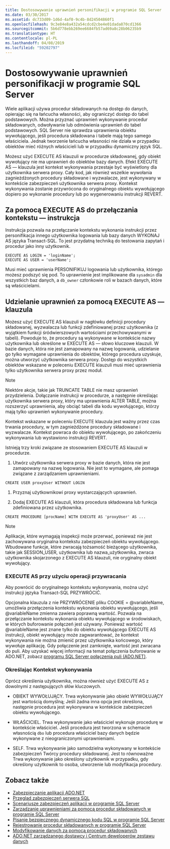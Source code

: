 ```yaml
---
title: Dostosowywanie uprawnień personifikacji w programie SQL Server
ms.date: 03/30/2017
ms.assetid: dc733d09-1d6d-4af0-9c4b-8d24504860f1
ms.openlocfilehash: 9c3e84e8a432a54cdcd2cbe4e01dada870cd1366
ms.sourcegitcommit: 5b6d778ebb269ee6684fb57ad69a8c28b06235b9
ms.translationtype: HT
ms.contentlocale: pl-PL
ms.lasthandoff: 04/08/2019
ms.locfileid: "59202797"
---
```

# <a name="customizing-permissions-with-impersonation-in-sql-server"></a>Dostosowywanie uprawnień personifikacji w programie SQL Server
Wiele aplikacji używa procedur składowanych na dostęp do danych, opierając się na łańcucha własności, aby ograniczyć dostęp do tabel podstawowych. Można przyznać uprawnień wykonywanie procedur składowanych, odwoływanie lub odmówienia uprawnień do tabel podstawowych. SQL Server nie sprawdza uprawnienia obiektu wywołującego, jeśli procedura składowana i tabele mają tego samego właściciela. Jednak tworzenie łańcucha własności nie działa w przypadku obiektów mieć różnych właścicieli lub w przypadku dynamiczny język SQL.  
  
 Możesz użyć EXECUTE AS klauzuli w procedurze składowanej, gdy obiekt wywołujący nie ma uprawnień do obiektów bazy danych. Efekt EXECUTE AS — klauzula jest kontekst wykonywania przestaje być wyświetlony dla użytkownika serwera proxy. Cały kod, jak również wszelkie wywołania zagnieżdżonych procedury składowane i wyzwalacze, jest wykonywany w kontekście zabezpieczeń użytkownika serwera proxy. Kontekst wykonywania zostanie przywrócona do oryginalnego obiektu wywołującego dopiero po wykonanie procedury lub po wygenerowaniu instrukcji REVERT.  
  
## <a name="context-switching-with-the-execute-as-statement"></a>Za pomocą EXECUTE AS do przełączania kontekstu — instrukcja  
 Instrukcja pozwala na przełączanie kontekstu wykonania instrukcji przez personifikacja innego użytkownika logowania lub bazy danych WYKONAJ AS języka Transact-SQL. To jest przydatną techniką do testowania zapytań i procedur jako inny użytkownik.  
  
```  
EXECUTE AS LOGIN = 'loginName';  
EXECUTE AS USER = 'userName';  
```  
  
 Musi mieć uprawnienia PERSONIFIKUJ logowania lub użytkownika, którego możesz podszyć się pod. To uprawnienie jest implikowane dla `sysadmin` dla wszystkich baz danych, a `db_owner` członkowie roli w bazach danych, które są właścicielami.  
  
## <a name="granting-permissions-with-the-execute-as-clause"></a>Udzielanie uprawnień za pomocą EXECUTE AS — klauzula  
 Możesz użyć EXECUTE AS klauzuli w nagłówku definicji procedury składowanej, wyzwalacza lub funkcji zdefiniowanej przez użytkownika (z wyjątkiem funkcji śródwierszowych wartościami przechowywanymi w tabeli). Powoduje to, że procedury są wykonywane w kontekście nazwy użytkownika lub określone w EXECUTE AS — słowo kluczowe klauzuli. W bazie danych, która nie jest zamapowany na nazwę logowania, udzielanie go tylko wymagane uprawnienia do obiektów, którego procedura uzyskuje, można utworzyć użytkownika serwera proxy. Dostęp do wszystkich obiektów wskazane w poleceniu EXECUTE klauzuli musi mieć uprawnienia tylko użytkownika serwera proxy przez moduł.  
  
> [!NOTE]
>  Niektóre akcje, takie jak TRUNCATE TABLE nie masz uprawnień przydzielenia. Dołączanie instrukcji w procedurze, a następnie określając użytkownika serwera proxy, który ma uprawnienia ALTER TABLE, można rozszerzyć uprawnienia, aby obciąć tabeli dla kodu wywołującego, którzy mają tylko uprawnień wykonywanie procedury.  
  
 Kontekst wskazane w poleceniu EXECUTE klauzula jest ważny przez czas trwania procedury, w tym zagnieżdżone procedury składowane i wyzwalacze. Kontekst powraca do obiektu wywołującego, po zakończeniu wykonywania lub wystawiono instrukcji REVERT.  
  
 Istnieją trzy kroki związane ze stosowaniem EXECUTE AS klauzuli w procedurze.  
  
1.  Utwórz użytkownika serwera proxy w bazie danych, która nie jest zamapowany na nazwę logowania. Nie jest to wymagane, ale pomaga związane z zarządzaniem uprawnieniami.  
  
```  
CREATE USER proxyUser WITHOUT LOGIN  
```  
  
1.  Przyznaj użytkownikowi proxy wystarczających uprawnień.  
  
2.  Dodaj EXECUTE AS klauzuli, która procedura składowana lub funkcja zdefiniowana przez użytkownika.  
  
```  
CREATE PROCEDURE [procName] WITH EXECUTE AS 'proxyUser' AS ...  
```  
  
> [!NOTE]
>  Aplikacje, które wymagają inspekcji może przerwać, ponieważ nie jest zachowywana oryginalna kontekstu zabezpieczeń obiektu wywołującego. Wbudowane funkcje, które zwracają tożsamość bieżącego użytkownika, takie jak SESSION_USER, użytkownika lub nazwa_użytkownika, zwraca użytkownika skojarzonego z EXECUTE AS klauzuli, nie oryginalny obiekt wywołujący.  
  
### <a name="using-execute-as-with-revert"></a>EXECUTE AS przy użyciu operacji przywracania  
 Aby powrócić do oryginalnego kontekstu wykonywania, można użyć instrukcji języka Transact-SQL PRZYWRÓCIĆ.  
  
 Opcjonalna klauzula z nie PRZYWRÓCENIE pliku COOKIE = @variableName, umożliwia przełączenia kontekstu wykonania obiektu wywołującego, jeśli @variableName zmienna zawiera poprawną wartość. Pozwala na przełączanie kontekstu wykonania obiektu wywołującego w środowiskach, w których buforowanie połączeń jest używany. Ponieważ wartość @variableName jest znane tylko do obiektu wywołującego EXECUTE AS instrukcji, obiekt wywołujący może zagwarantować, że kontekst wykonywania nie można zmienić przez użytkownika końcowego, który wywołuje aplikację. Gdy połączenie jest zamknięte, wartość jest zwracana do puli. Aby uzyskać więcej informacji na temat połączenia buforowanie w ADO.NET, zobacz [programu SQL Server połączenia puli (ADO.NET)](../../../../../docs/framework/data/adonet/sql-server-connection-pooling.md).  
  
### <a name="specifying-the-execution-context"></a>Określając Kontekst wykonywania  
 Oprócz określenia użytkownika, można również użyć EXECUTE AS z dowolnymi z następujących słów kluczowych.  
  
-   OBIEKT WYWOŁUJĄCY. Trwa wykonywanie jako obiekt WYWOŁUJĄCY jest wartością domyślną; Jeśli żadna inna opcja jest określona, następnie procedura jest wykonywana w kontekście zabezpieczeń obiektu wywołującego.  
  
-   WŁAŚCICIEL. Trwa wykonywanie jako właściciel wykonuje procedurę w kontekście właściciel. Jeśli procedura jest tworzona w schemacie własnością `dbo` lub procedura właściciel bazy danych będzie wykonywane z nieograniczonymi uprawnieniami.  
  
-   SELF. Trwa wykonywanie jako samodzielna wykonywany w kontekście zabezpieczeń Twórcy procedury składowanej. Jest to równoważne Trwa wykonywanie jako określony użytkownik w przypadku, gdy określony użytkownik to osoba, utworzenie lub modyfikacja procedury.  
  
## <a name="see-also"></a>Zobacz także

- [Zabezpieczanie aplikacji ADO.NET](../../../../../docs/framework/data/adonet/securing-ado-net-applications.md)
- [Przegląd zabezpieczeń serwera SQL](../../../../../docs/framework/data/adonet/sql/overview-of-sql-server-security.md)
- [Scenariusze zabezpieczeń aplikacji w programie SQL Server](../../../../../docs/framework/data/adonet/sql/application-security-scenarios-in-sql-server.md)
- [Zarządzanie uprawnieniami za pomocą procedur składowanych w programie SQL Server](../../../../../docs/framework/data/adonet/sql/managing-permissions-with-stored-procedures-in-sql-server.md)
- [Pisanie bezpiecznego dynamicznego kodu SQL w programie SQL Server](../../../../../docs/framework/data/adonet/sql/writing-secure-dynamic-sql-in-sql-server.md)
- [Rejestrowanie procedur składowanych w programie SQL Server](../../../../../docs/framework/data/adonet/sql/signing-stored-procedures-in-sql-server.md)
- [Modyfikowanie danych za pomocą procedur składowanych](../../../../../docs/framework/data/adonet/modifying-data-with-stored-procedures.md)
- [ADO.NET zarządzanego dostawcy i Centrum deweloperów zestawu danych](https://go.microsoft.com/fwlink/?LinkId=217917)

